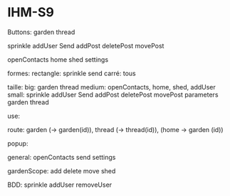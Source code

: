 # IHM-S9

Buttons:
garden
thread

sprinkle
addUser
Send
addPost
deletePost
movePost

openContacts
home
shed
settings

formes:
rectangle: sprinkle send
carré: tous

taille:
big: garden thread
medium: openContacts, home, shed, addUser
small: sprinkle addUser Send addPost deletePost movePost parameters garden thread

use:

route: garden (-> garden(id)), thread (-> thread(id)), (home -> garden (id))

popup:

general:
openContacts
send
settings

gardenScope:
add
delete
move
shed

BDD:
sprinkle
addUser
removeUser



